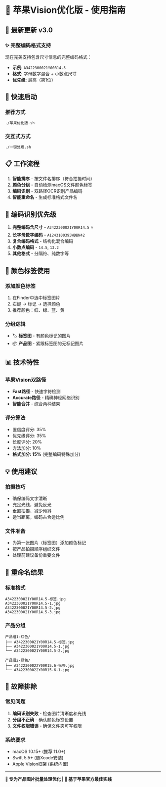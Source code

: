 # 🍎 苹果Vision优化版 - 使用指南

## 🎯 最新更新 v3.0

### ✨ 完整编码格式支持
现在完美支持包含尺寸信息的完整编码格式：
- **示例**: `A3422300021Y00R14.5`
- **格式**: 字母数字混合 + 小数点尺寸
- **优先级**: 最高（第1位）

## 🚀 快速启动

### 推荐方式
```bash
./苹果优化版.sh
```

### 交互式方式  
```bash
./一键处理.sh
```

## 📋 工作流程

1. **智能排序** - 按文件名排序（符合拍摄时间）
2. **颜色分组** - 自动检测macOS文件颜色标签
3. **编码识别** - 双路径OCR识别产品编码
4. **智能重命名** - 生成标准格式文件名

## 🎯 编码识别优先级

1. **完整编码含尺寸** - `A3422300021Y00R14.5` ⭐
2. **长字母数字编码** - `A1243100395WDBN42`
3. **复合编码格式** - 结构化混合编码
4. **小数点编码** - `14.5`, `13.2`
5. **其他格式** - 分隔符、纯数字等

## 🎨 颜色标签使用

### 添加颜色标签
1. 在Finder中选中标签图片
2. 右键 → 标记 → 选择颜色
3. 推荐颜色：红、绿、蓝、黄

### 分组逻辑
- 🏷️ **标签图** - 有颜色标记的图片
- 📦 **产品图** - 紧跟标签图的无标记图片

## 📊 技术特性

### 苹果Vision双路径
- **Fast路径** - 快速字符检测
- **Accurate路径** - 精确神经网络识别
- **智能合并** - 综合两种结果

### 评分算法
- 置信度评分: 35%
- 优先级评分: 35% 
- 长度评分: 20%
- 方法加分: 10%
- **格式加分: 15%** (完整编码特殊加分)

## 💡 使用建议

### 拍摄技巧
- 确保编码文字清晰
- 充足光线，避免反光
- 垂直拍摄，减少倾斜
- 适当距离，编码占合适比例

### 文件准备
- 为第一张图片（标签图）添加颜色标记
- 按产品拍摄顺序组织文件
- 处理前建议备份重要文件

## 🎉 重命名结果

### 标准格式
```
A3422300021Y00R14.5-标签.jpg
A3422300021Y00R14.5-1.jpg  
A3422300021Y00R14.5-2.jpg
A3422300021Y00R14.5-3.jpg
```

### 产品分组
```
产品组1-红色/
├── A3422300021Y00R14.5-标签.jpg
├── A3422300021Y00R14.5-1.jpg
└── A3422300021Y00R14.5-2.jpg

产品组2-绿色/
├── A3422300022Y00R15.6-标签.jpg
└── A3422300022Y00R15.6-1.jpg
```

## 🔧 故障排除

### 常见问题
1. **编码识别失败** - 检查图片清晰度和光线
2. **分组不正确** - 确认颜色标签设置
3. **文件权限错误** - 确保文件夹可写权限

### 系统要求
- macOS 10.15+ (推荐 11.0+)
- Swift 5.5+ (随Xcode安装)
- Apple Vision框架 (系统内置)

---

**🎯 专为产品图片批量处理优化 | 🍎 基于苹果官方最佳实践** 
